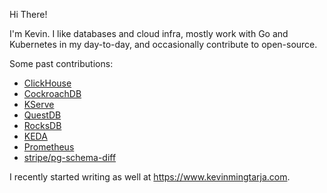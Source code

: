 Hi There!

I'm Kevin. I like databases and cloud infra, mostly work with Go and Kubernetes in my day-to-day, and occasionally contribute to open-source.

Some past contributions:
- [ClickHouse](https://github.com/ClickHouse/ClickHouse/commits?author=kevinmingtarja)
- [CockroachDB](https://github.com/cockroachdb/cockroach/commits?author=kevinmingtarja)
- [KServe](https://github.com/kserve/kserve/commits?author=kevinmingtarja)
- [QuestDB](https://github.com/questdb/questdb/commits?author=kevinmingtarja)
- [RocksDB](https://github.com/facebook/rocksdb/commits?author=kevinmingtarja)
- [KEDA](https://github.com/kedacore/keda/commits?author=kevinmingtarja)
- [Prometheus](https://github.com/prometheus/prometheus/commits?author=kevinmingtarja)
- [stripe/pg-schema-diff](https://github.com/stripe/pg-schema-diff/commits?author=kevinmingtarja)

I recently started writing as well at https://www.kevinmingtarja.com.
